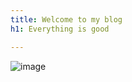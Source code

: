 ```yaml
---
title: Welcome to my blog
h1: Everything is good

---
```


![image](https://github.com/ankitsingh1111/Angular-NodeJS/assets/107658776/0a61ea12-d5f4-4927-afc7-e2bc3fb5e407)
